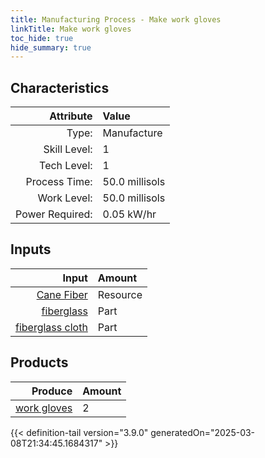 ```yaml
---
title: Manufacturing Process - Make work gloves
linkTitle: Make work gloves
toc_hide: true
hide_summary: true
---
```

<!-- This is generated by the MarsSim HelpGenertor, do not edit. -->


## Characteristics

| Attribute      | Value |
|--------:|:------|
|Type:|Manufacture|
|Skill Level:|1|
|Tech Level:|1|
|Process Time:|50.0 millisols|
|Work Level:|50.0 millisols|
|Power Required:|0.05 kW/hr|

## Inputs

| Input      | Amount |
|--------:|:------|
|[Cane Fiber](/docs/definitions/resource/cane-fiber)|Resource|0.1 kg|
|[fiberglass](/docs/definitions/part/fiberglass)|Part|1|
|[fiberglass cloth](/docs/definitions/part/fiberglass-cloth)|Part|1|

## Products


| Produce      | Amount |
|--------:|:------|
|[work gloves](/docs/definitions/part/work-gloves)|2|



{{< definition-tail version="3.9.0" generatedOn="2025-03-08T21:34:45.1684317" >}}




